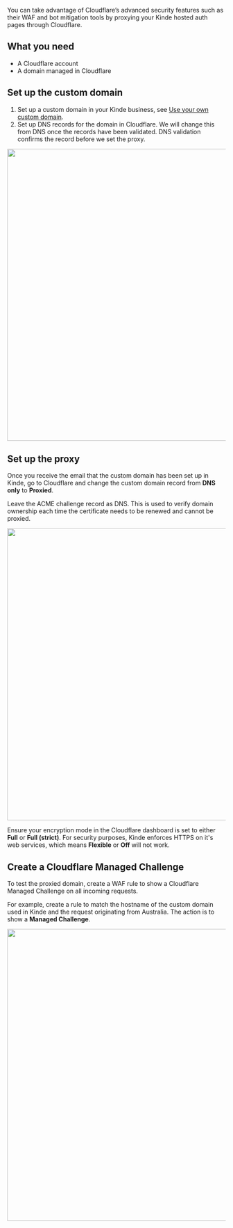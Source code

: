 
You can take advantage of Cloudflare’s advanced security features such as their WAF and bot mitigation tools by proxying your Kinde hosted auth pages through Cloudflare.

## What you need

- A Cloudflare account
- A domain managed in Cloudflare

## Set up the custom domain

1. Set up a custom domain in your Kinde business, see [Use your own custom domain](/build/domains/pointing-your-domain/).
2. Set up DNS records for the domain in Cloudflare. We will change this from DNS once the records have been validated. DNS validation confirms the record before we set the proxy.

<img
  src="https://imagedelivery.net/skPPZTHzSlcslvHjesZQcQ/11ab78a6-3b68-4424-2228-b45806f1a400/public"
  alt=""
  width="672px"
  height="auto"
  fetchpriority="low"
  loading="lazy"
  decoding="async"
/>

## Set up the proxy

Once you receive the email that the custom domain has been set up in Kinde, go to Cloudflare and change the custom domain record from **DNS only** to **Proxied**.

<Aside type="warning" title="Important">

Leave the ACME challenge record as DNS. This is used to verify domain ownership each time the certificate needs to be renewed and cannot be proxied.

</Aside>

<img
  src="https://imagedelivery.net/skPPZTHzSlcslvHjesZQcQ/1c91bc73-5252-4062-2bb0-af877e945200/public"
  alt=""
  width="672px"
  height="auto"
  fetchpriority="low"
  loading="lazy"
  decoding="async"
/>

<Aside type="warning" title="Important">

Ensure your encryption mode in the Cloudflare dashboard is set to either **Full** or **Full (strict)**. For security purposes, Kinde enforces HTTPS on it's web services, which means **Flexible** or **Off** will not work.

</Aside>

## Create a Cloudflare Managed Challenge

To test the proxied domain, create a WAF rule to show a Cloudflare Managed Challenge on all incoming requests.

For example, create a rule to match the hostname of the custom domain used in Kinde and the request originating from Australia. The action is to show a **Managed Challenge**.

<img
  src="https://imagedelivery.net/skPPZTHzSlcslvHjesZQcQ/2aba2c16-a345-4179-3075-52485a126c00/public"
  alt=""
  width="672px"
  height="auto"
  fetchpriority="low"
  loading="lazy"
  decoding="async"
/>
